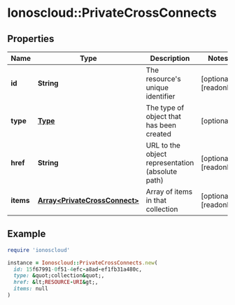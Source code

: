 # Ionoscloud::PrivateCrossConnects

## Properties

| Name | Type | Description | Notes |
| ---- | ---- | ----------- | ----- |
| **id** | **String** | The resource&#39;s unique identifier | [optional][readonly] |
| **type** | [**Type**](Type.md) | The type of object that has been created | [optional] |
| **href** | **String** | URL to the object representation (absolute path) | [optional][readonly] |
| **items** | [**Array&lt;PrivateCrossConnect&gt;**](PrivateCrossConnect.md) | Array of items in that collection | [optional][readonly] |

## Example

```ruby
require 'ionoscloud'

instance = Ionoscloud::PrivateCrossConnects.new(
  id: 15f67991-0f51-4efc-a8ad-ef1fb31a480c,
  type: &quot;collection&quot;,
  href: &lt;RESOURCE-URI&gt;,
  items: null
)
```


